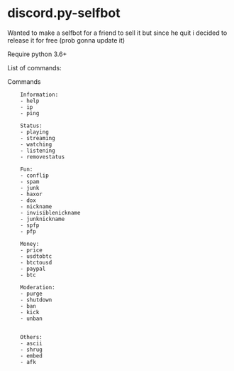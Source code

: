 # discord.py-selfbot

Wanted to make a selfbot for a friend to sell it but since he quit i decided to release it for free (prob gonna update it)

Require python 3.6+

List of commands:

Commands

        Information:
        - help
        - ip
        - ping

        Status:
        - playing
        - streaming
        - watching
        - listening
        - removestatus

        Fun:
        - conflip
        - spam
        - junk
        - haxor
        - dox
        - nickname
        - invisiblenickname
        - junknickname
        - spfp
        - pfp

        Money:
        - price
        - usdtobtc
        - btctousd
        - paypal
        - btc

        Moderation:
        - purge
        - shutdown
        - ban
        - kick
        - unban


        Others:
        - ascii
        - shrug
        - embed
        - afk

